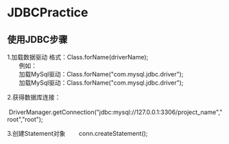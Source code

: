 # JDBCPractice
##  使用JDBC步骤
1.加载数据驱动  格式：Class.forName(driverName);  
&#160; &#160; &#160; &#160;例如：  
&#160; &#160; &#160; &#160;加载MySql驱动：Class.forName("com.mysql.jdbc.driver");  
&#160; &#160; &#160; &#160;加载MySql驱动：Class.forName("com.mysql.jdbc.driver");  

2.获得数据库连接：  
&#160; &#160; &#160; &#160;DriverManager.getConnection("jdbc:mysql://127.0.0.1:3306/project_name","root","root");  

3.创建Statement对象
&#160; &#160; &#160; &#160;conn.createStatement();


